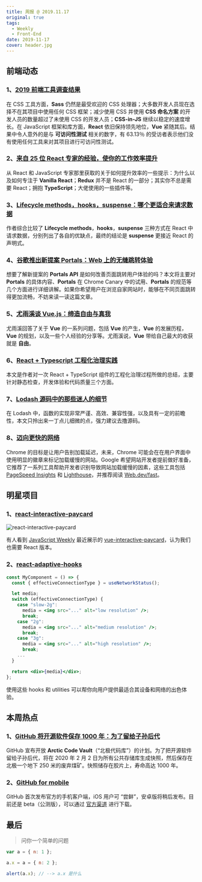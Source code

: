 ```yaml
---
title: 周报 @ 2019.11.17
original: true
tags:
  - Weekly
  - Front-End
date: 2019-11-17
cover: header.jpg
---
```


## 前端动态

### 1、[2019 前端工具调查结果](https://ashleynolan.co.uk/blog/frontend-tooling-survey-2019-results)

在 CSS 工具方面，**Sass** 仍然是最受欢迎的 CSS 处理器；大多数开发人员现在选择不在其项目中使用任何 CSS 框架；减少使用 CSS 并使用 **CSS 命名方案** 的开发人员的数量超过了未使用 CSS 的开发人员；**CSS-in-JS** 继续以稳定的速度增长。在 JavaScript 框架和库方面，**React** 依旧保持领先地位，**Vue** 紧随其后。结果中令人意外的是与 **可访问性测试** 相关的数字，有 63.13％ 的受访者表示他们没有使用任何工具来对其项目进行可访问性测试。

### 2、[来自 25 位 React 专家的经验，使你的工作效率提升](https://www.telerik.com/kendo-react-ui/react-best-practices-and-productivity-tips/?utm_medium=cpm&utm_source=reactstatus&utm_campaign=kendo-ui-react-blog-productivity-tips-pp&utm_content=sponsored-link)

从 React 和 JavaScript 专家那里获取的关于如何提升效率的一些提示：为什么以及如何专注于 **Vanilla React**；**Redux** 并不是 React 的一部分；其实你不总是需要 React；拥抱 **TypeScript**；大佬使用的一些插件等。

### 3、[Lifecycle methods，hooks，suspense：哪个更适合来请求数据](https://dmitripavlutin.com/react-fetch-lifecycle-methods-hooks-suspense/)

作者综合比较了 **Lifecycle methods**，**hooks**，**suspense** 三种方式在 React 中请求数据，分别列出了各自的优缺点，最终的结论是 **suspense** 更接近 React 的声明式。

### 4、[谷歌推出新提案 Portals：Web 上的无缝跳转体验](https://www.infoq.cn/article/DXYNLbY6EBLkybRRYaBx)

想要了解新提案的 **Portals API** 是如何改善页面跳转用户体验的吗？本文将主要对 **Portals** 的具体内容、**Portals** 在 Chrome Canary 中的试用、**Portals** 的规范等几个方面进行详细讲解。如果你希望用户在浏览自家网站时，能够在不同页面跳转得更加流畅，不妨来读一读这篇文章。

### 5、[尤雨溪谈 Vue.js：缔造自由与真我](https://zhuanlan.zhihu.com/p/58335278)

尤雨溪回答了关于 **Vue** 的一系列问题，包括 **Vue** 的产生，**Vue** 的发展历程，**Vue** 的规划，以及一些个人经验的分享等。尤雨溪说，**Vue** 带给自己最大的收获就是 **自由**。

### 6、[React + Typescript 工程化治理实践](https://github.com/ProtoTeam/blog/blob/master/201911/2.md)

本文是作者对一次 React + TypeScript 组件的工程化治理过程所做的总结，主要针对静态检查，开发体验和代码质量三个方面。

### 7、[Lodash 源码中的那些迷人的细节](https://zhuanlan.zhihu.com/p/32823459)

在 Lodash 中，函数的实现非常严谨、高效、兼容性强，以及具有一定的前瞻性，本文只拎出来一丁点儿细微的点，强力建议去撸源码。

### 8、[迈向更快的网络](https://blog.chromium.org/2019/11/moving-towards-faster-web.html)

Chrome 的目标是让用户告别加载延迟，未来，Chrome 可能会在在用户界面中使用明显的徽章来标记加载缓慢的网站。Google 希望网站开发者提前做好准备，它推荐了一系列工具帮助开发者识别导致网站加载缓慢的因素，这些工具包括 [PageSpeed Insights](https://developers.google.com/speed/pagespeed/insights/) 和 [Lighthouse](https://developers.google.com/web/tools/lighthouse/)，并推荐阅读 [Web.dev/fast](https://web.dev/fast/)。

## 明星项目

### 1、[react-interactive-paycard](https://github.com/jasminmif/react-interactive-paycard)

![react-interactive-paycard](./images/react-interactive-paycard.gif)

有人看到 [JavaScript Weekly](https://javascriptweekly.com/issues/461) 最近展示的 [vue-interactive-paycard](https://github.com/muhammederdem/vue-interactive-paycard)，认为我们也需要 React 版本。

### 2、[react-adaptive-hooks](https://github.com/GoogleChromeLabs/react-adaptive-hooks)

```jsx
const MyComponent = () => {
  const { effectiveConnectionType } = useNetworkStatus();

  let media;
  switch (effectiveConnectionType) {
    case "slow-2g":
      media = <img src="..." alt="low resolution" />;
      break;
    case "2g":
      media = <img src="..." alt="medium resolution" />;
      break;
    case "3g":
      media = <img src="..." alt="high resolution" />;
      break;
    ...
  }

  return <div>{media}</div>;
};
```

使用这些 hooks 和 utilities 可以帮你向用户提供最适合其设备和网络的出色体验。

## 本周热点

### 1、[GitHub 将开源软件保存 1000 年：为了留给子孙后代](https://archiveprogram.github.com/)

GitHub 宣布开放 **Arctic Code Vault**（“北极代码库”）的计划。为了把开源软件留给子孙后代，将在 2020 年 2 月 2 日为所有公共存储库生成快照，然后保存在北极一个地下 250 米的废弃煤矿。快照储存在胶片上，寿命高达 1000 年。

### 2、[GitHub for mobile](https://github.com/mobile)

GitHub 首次发布官方的手机客户端，iOS 用户可 “尝鲜”，安卓版将稍后发布。目前还是 beta（公测版），可以通过 [官方渠道](https://github.com/mobile/beta?platforms=ios) 进行下载。

## 最后

> 问你一个简单的问题

```jsx
var a = { n: 1 };

a.x = a = { n: 2 };

alert(a.x); // --> a.x 是什么
```
